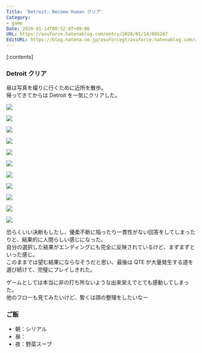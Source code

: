 ```yaml
---
Title: 'Detroit: Become Human クリア'
Category:
- game
Date: 2020-01-14T00:52:07+09:00
URL: https://asuforce.hatenablog.com/entry/2020/01/14/005207
EditURL: https://blog.hatena.ne.jp/asuforcegt/asuforce.hatenablog.com/atom/entry/26006613497341300
---
```


[:contents]

###  Detroit クリア

昼は写真を撮りに行くために近所を散歩。  
帰ってきてからは Detroit を一気にクリアした。

<span itemtype="http://schema.org/Photograph" itemscope="itemscope"><img class="magnifiable" src="https://lh3.googleusercontent.com/-mDdArvpSBSI/XhyRBBn51SI/AAAAAAABFJ0/5mbAiFPq_Zc_yyxx5wZil8OxqsrOq_z3gCE0YBhgL/s1200/Detroit%2B%2BBecome%2BHuman%2BScreenshot%2B2020.01.13%2B-%2B16.41.04.90.png" itemprop="image"></span>

<span itemtype="http://schema.org/Photograph" itemscope="itemscope"><img class="magnifiable" src="https://lh3.googleusercontent.com/-AR6kbKZYmGQ/XhyRBAh0FcI/AAAAAAABFJ0/ouRvtN0jfQAHuCm1jtc1xtb3fdxGndOWQCE0YBhgL/s1200/Detroit%2B%2BBecome%2BHuman%2BScreenshot%2B2020.01.13%2B-%2B16.53.07.87.png" itemprop="image"></span>

<span itemtype="http://schema.org/Photograph" itemscope="itemscope"><img class="magnifiable" src="https://lh3.googleusercontent.com/-XPoBzGhXHbw/XhyRBInfyLI/AAAAAAABFJ0/GflcsR8PUkAY-rpSLI1QDWb7pPTc7cXgQCE0YBhgL/s1200/Detroit%2B%2BBecome%2BHuman%2BScreenshot%2B2020.01.13%2B-%2B17.06.30.61.png" itemprop="image"></span>

<span itemtype="http://schema.org/Photograph" itemscope="itemscope"><img class="magnifiable" src="https://lh3.googleusercontent.com/-1ufhuvWv0FA/XhyRA6k1SmI/AAAAAAABFJ0/jnJB7GGIud0WRQx1jQGOIAdUwiJOo4xDwCE0YBhgL/s1200/Detroit%2B%2BBecome%2BHuman%2BScreenshot%2B2020.01.13%2B-%2B17.27.44.100.png" itemprop="image"></span>

<span itemtype="http://schema.org/Photograph" itemscope="itemscope"><img class="magnifiable" src="https://lh3.googleusercontent.com/-79F-Qewz4TI/XhyRCEKjuYI/AAAAAAABFJ0/vxPikYDGCbMu5qdMiXeh5PR0Uq5MIepOQCE0YBhgL/s1200/Detroit%2B%2BBecome%2BHuman%2BScreenshot%2B2020.01.13%2B-%2B17.31.00.84.png" itemprop="image"></span>

<span itemtype="http://schema.org/Photograph" itemscope="itemscope"><img class="magnifiable" src="https://lh3.googleusercontent.com/-5-UB0iDQLGo/XhyRBhlXMjI/AAAAAAABFJ0/65kY_mJ1oiYvy7BiyrLjoIJAXQy4G2CZgCE0YBhgL/s1200/Detroit%2B%2BBecome%2BHuman%2BScreenshot%2B2020.01.13%2B-%2B18.28.22.40.png" itemprop="image"></span>

<span itemtype="http://schema.org/Photograph" itemscope="itemscope"><img class="magnifiable" src="https://lh3.googleusercontent.com/-yMCfTaNxp9k/XhyRCMHvx9I/AAAAAAABFJ0/__808mhYWpEIqg3n75KITqlposwM-uxwACE0YBhgL/s1200/Detroit%2B%2BBecome%2BHuman%2BScreenshot%2B2020.01.13%2B-%2B18.50.14.41.png" itemprop="image"></span>

<span itemtype="http://schema.org/Photograph" itemscope="itemscope"><img class="magnifiable" src="https://lh3.googleusercontent.com/-EK_4CpZ010Q/XhyRCBKS3XI/AAAAAAABFJ0/aoslIH05pqQI0fGALv9XUd--GKUz5M0EgCE0YBhgL/s1200/Detroit%2B%2BBecome%2BHuman%2BScreenshot%2B2020.01.13%2B-%2B19.01.41.97.png" itemprop="image"></span>

<span itemtype="http://schema.org/Photograph" itemscope="itemscope"><img class="magnifiable" src="https://lh3.googleusercontent.com/-u0POzB6OY0M/XhyRCyvCyHI/AAAAAAABFJ0/XQQA2eXUa6wcVdDEvqXcED6gk9HEiudEQCE0YBhgL/s1200/Detroit%2B%2BBecome%2BHuman%2BScreenshot%2B2020.01.13%2B-%2B19.03.26.68.png" itemprop="image"></span>

<span itemtype="http://schema.org/Photograph" itemscope="itemscope"><img class="magnifiable" src="https://lh3.googleusercontent.com/-rbzefkXIQAs/XhyRCzwMRzI/AAAAAAABFJ0/yWISSoKOIiot3kgtujr2BXfLHY6EkfHYQCE0YBhgL/s1200/Detroit%2B%2BBecome%2BHuman%2BScreenshot%2B2020.01.13%2B-%2B19.37.08.39.png" itemprop="image"></span>

<span itemtype="http://schema.org/Photograph" itemscope="itemscope"><img class="magnifiable" src="https://lh3.googleusercontent.com/-UzxyKRKhBYk/XhyRC-3SpfI/AAAAAAABFJ0/mIKCshhf8H8q8ItiwGaEfM3GUBjk-tWtACE0YBhgL/s1200/Detroit%2B%2BBecome%2BHuman%2BScreenshot%2B2020.01.13%2B-%2B19.42.04.63.png" itemprop="image"></span>

恐らくいい決断もしたし、優柔不断に陥ったり一貫性がない回答をしてしまったりと、結果的に人間らしい感じになった。  
自分の選択した結果がエンディングにも完全に反映されているけど、まずまずといった感じ。  
このままでは望む結果にならなそうだと思い、最後は QTE が大量発生する道を選び続けて、完璧にプレイしきれた。

ゲームとしては本当に非の打ち所ないような出来栄えでとても感動してしまった。  
他のフローも見てみたいけど、暫くは頭の整理をしたいなー

### ご飯

- 朝：シリアル
- 昼：
- 夜：野菜スープ

